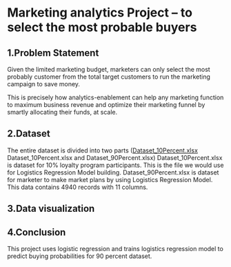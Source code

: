 # Marketing analytics Project – to select the most probable buyers

## 1.Problem Statement
Given the limited marketing budget, marketers can only select the most probably customer from the total target customers to run the marketing campaign to save money.

This is precisely how analytics-enablement can help any marketing function to maximum business revenue and optimize their marketing funnel by smartly allocating their funds, at scale.

## 2.Dataset

The entire dataset is divided into two parts ([Dataset_10Percent.xlsx](./Dataset_10Percent.xlsx)  Dataset_10Percent.xlsx and Dataset_90Percent.xlsx)
Dataset_10Percent.xlsx is dataset for 10% loyalty program participants. This is the file we would use for Logistics Regression Model building. 
Dataset_90Percent.xlsx is dataset for marketer to make market plans by using Logistics Regression Model.
This data contains 4940 records with 11 columns.




## 3.Data visualization

## 4.Conclusion







This project uses logistic regression and trains logistics regression model to predict buying probabilities for 90 percent dataset.



